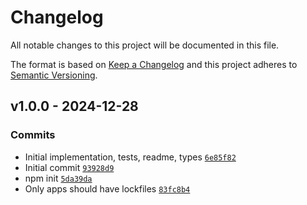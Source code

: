 # Changelog

All notable changes to this project will be documented in this file.

The format is based on [Keep a Changelog](https://keepachangelog.com/en/1.0.0/)
and this project adheres to [Semantic Versioning](https://semver.org/spec/v2.0.0.html).

## v1.0.0 - 2024-12-28

### Commits

- Initial implementation, tests, readme, types [`6e85f82`](https://github.com/ljharb/safe-push-apply/commit/6e85f82b116286503ff377e15708cd1584531c5f)
- Initial commit [`93928d9`](https://github.com/ljharb/safe-push-apply/commit/93928d9a1304ccc25b799528a4bbca8615f7614e)
- npm init [`5da39da`](https://github.com/ljharb/safe-push-apply/commit/5da39da33bb096e633d1e631a9374cfa0d7dc06b)
- Only apps should have lockfiles [`83fc8b4`](https://github.com/ljharb/safe-push-apply/commit/83fc8b4be29d680a27225329cc1ef5505626effa)
